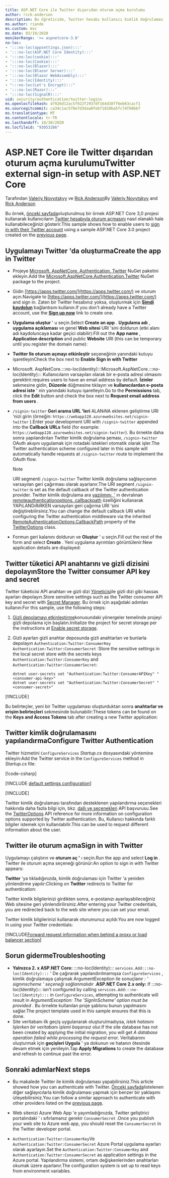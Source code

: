 ```yaml
---
title: ASP.NET Core ile Twitter dışarıdan oturum açma kurulumu
author: rick-anderson
description: Bu öğreticide, Twitter hesabı kullanıcı kimlik doğrulamasının mevcut bir ASP.NET Core uygulamasına tümleştirilmesi gösterilmektedir.
ms.author: riande
ms.custom: mvc
ms.date: 03/19/2020
monikerRange: '>= aspnetcore-3.0'
no-loc:
- ':::no-loc(appsettings.json):::'
- ':::no-loc(ASP.NET Core Identity):::'
- ':::no-loc(cookie):::'
- ':::no-loc(Cookie):::'
- ':::no-loc(Blazor):::'
- ':::no-loc(Blazor Server):::'
- ':::no-loc(Blazor WebAssembly):::'
- ':::no-loc(Identity):::'
- ":::no-loc(Let's Encrypt):::"
- ':::no-loc(Razor):::'
- ':::no-loc(SignalR):::'
uid: security/authentication/twitter-logins
ms.openlocfilehash: 47926d12ac5f922f2937df164d38ff6eb63cacf1
ms.sourcegitcommit: ca34c1ac578e7d3daa0febf1810ba5fc74f60bbf
ms.translationtype: MT
ms.contentlocale: tr-TR
ms.lasthandoff: 10/30/2020
ms.locfileid: "93053286"
---
```

# <a name="twitter-external-sign-in-setup-with-aspnet-core"></a><span data-ttu-id="04500-103">ASP.NET Core ile Twitter dışarıdan oturum açma kurulumu</span><span class="sxs-lookup"><span data-stu-id="04500-103">Twitter external sign-in setup with ASP.NET Core</span></span>

<span data-ttu-id="04500-104">Tarafından [Valeriy Novyıtskyy](https://github.com/01binary) ve [Rick Anderson](https://twitter.com/RickAndMSFT)</span><span class="sxs-lookup"><span data-stu-id="04500-104">By [Valeriy Novytskyy](https://github.com/01binary) and [Rick Anderson](https://twitter.com/RickAndMSFT)</span></span>

<span data-ttu-id="04500-105">Bu örnek, [önceki sayfada](xref:security/authentication/social/index)oluşturulmuş bir örnek ASP.NET Core 3,0 projesi kullanarak kullanıcıların [Twitter hesabıyla oturum açmasını](https://dev.twitter.com/web/sign-in/desktop-browser) nasıl olanaklı hale kullanabileceğinizi gösterir.</span><span class="sxs-lookup"><span data-stu-id="04500-105">This sample shows how to enable users to [sign in with their Twitter account](https://dev.twitter.com/web/sign-in/desktop-browser) using a sample ASP.NET Core 3.0 project created on the [previous page](xref:security/authentication/social/index).</span></span>

## <a name="create-the-app-in-twitter"></a><span data-ttu-id="04500-106">Uygulamayı Twitter 'da oluşturma</span><span class="sxs-lookup"><span data-stu-id="04500-106">Create the app in Twitter</span></span>

* <span data-ttu-id="04500-107">Projeye [Microsoft. AspNetCore. Authentication. Twitter](https://www.nuget.org/packages/Microsoft.AspNetCore.Authentication.Twitter/3.0.0) NuGet paketini ekleyin.</span><span class="sxs-lookup"><span data-stu-id="04500-107">Add the [Microsoft.AspNetCore.Authentication.Twitter](https://www.nuget.org/packages/Microsoft.AspNetCore.Authentication.Twitter/3.0.0) NuGet package to the project.</span></span>

* <span data-ttu-id="04500-108">Gidin [https://apps.twitter.com/](https://apps.twitter.com/) ve oturum açın.</span><span class="sxs-lookup"><span data-stu-id="04500-108">Navigate to [https://apps.twitter.com/](https://apps.twitter.com/) and sign in.</span></span> <span data-ttu-id="04500-109">Zaten bir Twitter hesabınız yoksa, oluşturmak için **[Şimdi kaydolun](https://twitter.com/signup)** bağlantısını kullanın.</span><span class="sxs-lookup"><span data-stu-id="04500-109">If you don't already have a Twitter account, use the **[Sign up now](https://twitter.com/signup)** link to create one.</span></span>

* <span data-ttu-id="04500-110">**Uygulama oluştur** ' u seçin.</span><span class="sxs-lookup"><span data-stu-id="04500-110">Select **Create an app** .</span></span> <span data-ttu-id="04500-111">**Uygulama adı** , **uygulama açıklaması** ve genel **Web sitesi** URI 'sini doldurun (etki alanı adı kaydoluncaya kadar geçici olabilir):</span><span class="sxs-lookup"><span data-stu-id="04500-111">Fill out the **App name** , **Application description** and public **Website** URI (this can be temporary until you register the domain name):</span></span>

* <span data-ttu-id="04500-112">**Twitter Ile oturum açmayı etkinleştir** seçeneğinin yanındaki kutuyu işaretleyin</span><span class="sxs-lookup"><span data-stu-id="04500-112">Check the box next to **Enable Sign in with Twitter**</span></span>

* <span data-ttu-id="04500-113">Microsoft. AspNetCore.:::no-loc(Identity):::</span><span class="sxs-lookup"><span data-stu-id="04500-113">Microsoft.AspNetCore.:::no-loc(Identity):::</span></span> <span data-ttu-id="04500-114">Kullanıcıların varsayılan olarak bir e-posta adresi olmasını gerektirir.</span><span class="sxs-lookup"><span data-stu-id="04500-114">requires users to have an email address by default.</span></span> <span data-ttu-id="04500-115">**İzinler** sekmesine gidin, **Düzenle** düğmesine tıklayın ve **kullanıcılardan e-posta adresi iste** ' nin yanındaki kutuyu işaretleyin.</span><span class="sxs-lookup"><span data-stu-id="04500-115">Go to the **Permissions** tab, click the **Edit** button and check the box next to **Request email address from users** .</span></span>

* <span data-ttu-id="04500-116">`/signin-twitter` **Geri arama URL 'leri** ALANıNA eklenen geliştirme URI 'nizi girin (örneğin: `https://webapp128.azurewebsites.net/signin-twitter` ).</span><span class="sxs-lookup"><span data-stu-id="04500-116">Enter your development URI with `/signin-twitter` appended into the **Callback URLs** field (for example: `https://webapp128.azurewebsites.net/signin-twitter`).</span></span> <span data-ttu-id="04500-117">Bu örnekte daha sonra yapılandırılan Twitter kimlik doğrulama şeması, `/signin-twitter` OAuth akışını uygulamak için rotadaki istekleri otomatik olarak işler.</span><span class="sxs-lookup"><span data-stu-id="04500-117">The Twitter authentication scheme configured later in this sample will automatically handle requests at `/signin-twitter` route to implement the OAuth flow.</span></span>

  > [!NOTE]
  > <span data-ttu-id="04500-118">URI segmenti `/signin-twitter` Twitter kimlik doğrulama sağlayıcısının varsayılan geri çağırması olarak ayarlanır.</span><span class="sxs-lookup"><span data-stu-id="04500-118">The URI segment `/signin-twitter` is set as the default callback of the Twitter authentication provider.</span></span> <span data-ttu-id="04500-119">Twitter kimlik doğrulama ara [yazılımını, '](/dotnet/api/microsoft.aspnetcore.authentication.twitter.twitteroptions) ın devralınan [remoteauthenticationoptions. callbackpath](/dotnet/api/microsoft.aspnetcore.authentication.remoteauthenticationoptions.callbackpath) özelliğini kullanarak YAPıLANDıRıRKEN varsayılan geri çağırma URI 'sini değiştirebilirsiniz.</span><span class="sxs-lookup"><span data-stu-id="04500-119">You can change the default callback URI while configuring the Twitter authentication middleware via the inherited [RemoteAuthenticationOptions.CallbackPath](/dotnet/api/microsoft.aspnetcore.authentication.remoteauthenticationoptions.callbackpath) property of the [TwitterOptions](/dotnet/api/microsoft.aspnetcore.authentication.twitter.twitteroptions) class.</span></span>

* <span data-ttu-id="04500-120">Formun geri kalanını doldurun ve **Oluştur** ' u seçin.</span><span class="sxs-lookup"><span data-stu-id="04500-120">Fill out the rest of the form and select **Create** .</span></span> <span data-ttu-id="04500-121">Yeni uygulama ayrıntıları görüntülenir:</span><span class="sxs-lookup"><span data-stu-id="04500-121">New application details are displayed:</span></span>

## <a name="store-the-twitter-consumer-api-key-and-secret"></a><span data-ttu-id="04500-122">Twitter tüketici API anahtarını ve gizli dizisini depolayın</span><span class="sxs-lookup"><span data-stu-id="04500-122">Store the Twitter consumer API key and secret</span></span>

<span data-ttu-id="04500-123">Twitter tüketicisi API anahtarı ve gizli dizi [Yöneticisi](xref:security/app-secrets)ile gizli dizi gibi hassas ayarları depolayın.</span><span class="sxs-lookup"><span data-stu-id="04500-123">Store sensitive settings such as the Twitter consumer API key and secret with [Secret Manager](xref:security/app-secrets).</span></span> <span data-ttu-id="04500-124">Bu örnek için aşağıdaki adımları kullanın:</span><span class="sxs-lookup"><span data-stu-id="04500-124">For this sample, use the following steps:</span></span>

1. <span data-ttu-id="04500-125">[Gizli depolamayı etkinleştirme](xref:security/app-secrets#enable-secret-storage)konusundaki yönergeler temelinde projeyi gizli depolama için başlatın.</span><span class="sxs-lookup"><span data-stu-id="04500-125">Initialize the project for secret storage per the instructions at [Enable secret storage](xref:security/app-secrets#enable-secret-storage).</span></span>
1. <span data-ttu-id="04500-126">Gizli ayarları gizli anahtar deposunda gizli anahtarları ve bunlarla depolayın `Authentication:Twitter:ConsumerKey` `Authentication:Twitter:ConsumerSecret` :</span><span class="sxs-lookup"><span data-stu-id="04500-126">Store the sensitive settings in the local secret store with the secrets keys `Authentication:Twitter:ConsumerKey` and `Authentication:Twitter:ConsumerSecret`:</span></span>

    ```dotnetcli
    dotnet user-secrets set "Authentication:Twitter:ConsumerAPIKey" "<consumer-api-key>"
    dotnet user-secrets set "Authentication:Twitter:ConsumerSecret" "<consumer-secret>"
    ```

[!INCLUDE[](~/includes/environmentVarableColon.md)]

<span data-ttu-id="04500-127">Bu belirteçler, yeni bir Twitter uygulaması oluşturduktan sonra **anahtarlar ve erişim belirteçleri** sekmesinde bulunabilir:</span><span class="sxs-lookup"><span data-stu-id="04500-127">These tokens can be found on the **Keys and Access Tokens** tab after creating a new Twitter application:</span></span>

## <a name="configure-twitter-authentication"></a><span data-ttu-id="04500-128">Twitter kimlik doğrulamasını yapılandırma</span><span class="sxs-lookup"><span data-stu-id="04500-128">Configure Twitter Authentication</span></span>

<span data-ttu-id="04500-129">Twitter hizmetini `ConfigureServices` *Startup.cs* dosyasındaki yöntemine ekleyin:</span><span class="sxs-lookup"><span data-stu-id="04500-129">Add the Twitter service in the `ConfigureServices` method in *Startup.cs* file:</span></span>

[!code-csharp[](~/security/authentication/social/social-code/3.x/StartupTwitter3x.cs?name=snippet&highlight=10-15)]

[!INCLUDE [default settings configuration](includes/default-settings.md)]

[!INCLUDE[](includes/chain-auth-providers.md)]

<span data-ttu-id="04500-130">Twitter kimlik doğrulaması tarafından desteklenen yapılandırma seçenekleri hakkında daha fazla bilgi için, bkz. [dallı ve seçenekleri](/dotnet/api/microsoft.aspnetcore.builder.twitteroptions) API başvurusu.</span><span class="sxs-lookup"><span data-stu-id="04500-130">See the [TwitterOptions](/dotnet/api/microsoft.aspnetcore.builder.twitteroptions) API reference for more information on configuration options supported by Twitter authentication.</span></span> <span data-ttu-id="04500-131">Bu, Kullanıcı hakkında farklı bilgiler istemek için kullanılabilir.</span><span class="sxs-lookup"><span data-stu-id="04500-131">This can be used to request different information about the user.</span></span>

## <a name="sign-in-with-twitter"></a><span data-ttu-id="04500-132">Twitter ile oturum açma</span><span class="sxs-lookup"><span data-stu-id="04500-132">Sign in with Twitter</span></span>

<span data-ttu-id="04500-133">Uygulamayı çalıştırın ve **oturum aç '** ı seçin.</span><span class="sxs-lookup"><span data-stu-id="04500-133">Run the app and select **Log in** .</span></span> <span data-ttu-id="04500-134">Twitter ile oturum açma seçeneği görünür:</span><span class="sxs-lookup"><span data-stu-id="04500-134">An option to sign in with Twitter appears:</span></span>

<span data-ttu-id="04500-135">**Twitter** 'ya tıkladığınızda, kimlik doğrulaması için Twitter 'a yeniden yönlendirme yapılır:</span><span class="sxs-lookup"><span data-stu-id="04500-135">Clicking on **Twitter** redirects to Twitter for authentication:</span></span>

<span data-ttu-id="04500-136">Twitter kimlik bilgilerinizi girdikten sonra, e-postanızı ayarlayabileceğiniz Web sitesine geri yönlendirilirsiniz.</span><span class="sxs-lookup"><span data-stu-id="04500-136">After entering your Twitter credentials, you are redirected back to the web site where you can set your email.</span></span>

<span data-ttu-id="04500-137">Twitter kimlik bilgilerinizi kullanarak oturumunuz açıldı:</span><span class="sxs-lookup"><span data-stu-id="04500-137">You are now logged in using your Twitter credentials:</span></span>

[!INCLUDE[Forward request information when behind a proxy or load balancer section](includes/forwarded-headers-middleware.md)]

<!-- 
### React to cancel Authorize External sign-in
Twitter doesn't support AccessDeniedPath
Rather in the twitter setup, you can provide an External sign-in homepage. The external sign-in homepage doesn't support localhost. Tested with https://cors3.azurewebsites.net/ and that works.
-->

## <a name="troubleshooting"></a><span data-ttu-id="04500-138">Sorun giderme</span><span class="sxs-lookup"><span data-stu-id="04500-138">Troubleshooting</span></span>

* <span data-ttu-id="04500-139">**Yalnızca 2. x ASP.NET Core:** :::no-loc(Identity)::: `services.Add:::no-loc(Identity):::` ' De çağırarak yapılandırılmamışsa `ConfigureServices` , kimlik doğrulamaya çalışmak ArgumentException ile sonuçlanır *: ' signınscheme ' seçeneği sağlanmalıdır* .</span><span class="sxs-lookup"><span data-stu-id="04500-139">**ASP.NET Core 2.x only:** If :::no-loc(Identity)::: isn't configured by calling `services.Add:::no-loc(Identity):::` in `ConfigureServices`, attempting to authenticate will result in *ArgumentException: The 'SignInScheme' option must be provided* .</span></span> <span data-ttu-id="04500-140">Bu örnekte kullanılan proje şablonu bunun yapılmasını sağlar.</span><span class="sxs-lookup"><span data-stu-id="04500-140">The project template used in this sample ensures that this is done.</span></span>
* <span data-ttu-id="04500-141">Site veritabanı ilk geçiş uygulanarak oluşturulmadıysa, *istek hatasını Işlerken bir veritabanı işlemi başarısız* olur.</span><span class="sxs-lookup"><span data-stu-id="04500-141">If the site database has not been created by applying the initial migration, you will get *A database operation failed while processing the request* error.</span></span> <span data-ttu-id="04500-142">Veritabanını oluşturmak için **geçişleri Uygula** ' ya dokunun ve hatanın ötesinde devam etmek için yenileyin.</span><span class="sxs-lookup"><span data-stu-id="04500-142">Tap **Apply Migrations** to create the database and refresh to continue past the error.</span></span>

## <a name="next-steps"></a><span data-ttu-id="04500-143">Sonraki adımlar</span><span class="sxs-lookup"><span data-stu-id="04500-143">Next steps</span></span>

* <span data-ttu-id="04500-144">Bu makalede Twitter ile kimlik doğrulaması yapabilirsiniz.</span><span class="sxs-lookup"><span data-stu-id="04500-144">This article showed how you can authenticate with Twitter.</span></span> <span data-ttu-id="04500-145">[Önceki sayfada](xref:security/authentication/social/index)listelenen diğer sağlayıcılarla kimlik doğrulaması yapmak için benzer bir yaklaşımı izleyebilirsiniz.</span><span class="sxs-lookup"><span data-stu-id="04500-145">You can follow a similar approach to authenticate with other providers listed on the [previous page](xref:security/authentication/social/index).</span></span>

* <span data-ttu-id="04500-146">Web sitenizi Azure Web App 'e yayımladığınızda, Twitter geliştirici portalındaki ' ı sıfırlamanız gerekir `ConsumerSecret` .</span><span class="sxs-lookup"><span data-stu-id="04500-146">Once you publish your web site to Azure web app, you should reset the `ConsumerSecret` in the Twitter developer portal.</span></span>

* <span data-ttu-id="04500-147">`Authentication:Twitter:ConsumerKey`Ve `Authentication:Twitter:ConsumerSecret` Azure Portal uygulama ayarları olarak ayarlayın.</span><span class="sxs-lookup"><span data-stu-id="04500-147">Set the `Authentication:Twitter:ConsumerKey` and `Authentication:Twitter:ConsumerSecret` as application settings in the Azure portal.</span></span> <span data-ttu-id="04500-148">Yapılandırma sistemi, ortam değişkenlerinden anahtarları okumak üzere ayarlanır.</span><span class="sxs-lookup"><span data-stu-id="04500-148">The configuration system is set up to read keys from environment variables.</span></span>
